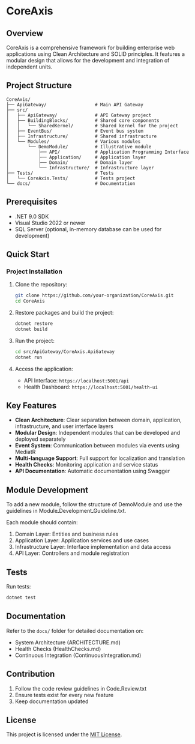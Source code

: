 # CoreAxis

## Overview

CoreAxis is a comprehensive framework for building enterprise web applications using Clean Architecture and SOLID principles. It features a modular design that allows for the development and integration of independent units.

## Project Structure

```
CoreAxis/
├── ApiGateway/                  # Main API Gateway
├── src/
│   ├── ApiGateway/              # API Gateway project
│   ├── BuildingBlocks/          # Shared core components
│   │   └── SharedKernel/        # Shared kernel for the project
│   ├── EventBus/                # Event bus system
│   ├── Infrastructure/          # Shared infrastructure
│   └── Modules/                 # Various modules
│       └── DemoModule/          # Illustrative module
│           ├── API/             # Application Programming Interface
│           ├── Application/     # Application layer
│           ├── Domain/          # Domain layer
│           └── Infrastructure/  # Infrastructure layer
├── Tests/                       # Tests
│   └── CoreAxis.Tests/          # Tests project
└── docs/                        # Documentation
```

## Prerequisites

- .NET 9.0 SDK
- Visual Studio 2022 or newer
- SQL Server (optional, in-memory database can be used for development)

## Quick Start

### Project Installation

1.  Clone the repository:
    ```bash
    git clone https://github.com/your-organization/CoreAxis.git
    cd CoreAxis
    ```

2.  Restore packages and build the project:
    ```bash
    dotnet restore
    dotnet build
    ```

3.  Run the project:
    ```bash
    cd src/ApiGateway/CoreAxis.ApiGateway
    dotnet run
    ```

4.  Access the application:
    -   API Interface: `https://localhost:5001/api`
    -   Health Dashboard: `https://localhost:5001/health-ui`

## Key Features

-   **Clean Architecture**: Clear separation between domain, application, infrastructure, and user interface layers
-   **Modular Design**: Independent modules that can be developed and deployed separately
-   **Event System**: Communication between modules via events using MediatR
-   **Multi-language Support**: Full support for localization and translation
-   **Health Checks**: Monitoring application and service status
-   **API Documentation**: Automatic documentation using Swagger

## Module Development

To add a new module, follow the structure of DemoModule and use the guidelines in ModuleـDevelopmentـGuideline.txt.

Each module should contain:

1.  Domain Layer: Entities and business rules
2.  Application Layer: Application services and use cases
3.  Infrastructure Layer: Interface implementation and data access
4.  API Layer: Controllers and module registration

## Tests

Run tests:

```bash
dotnet test
```

## Documentation

Refer to the `docs/` folder for detailed documentation on:

-   System Architecture (ARCHITECTURE.md)
-   Health Checks (HealthChecks.md)
-   Continuous Integration (ContinuousIntegration.md)

## Contribution

1.  Follow the code review guidelines in CodeـReview.txt
2.  Ensure tests exist for every new feature
3.  Keep documentation updated

## License

This project is licensed under the [MIT License](LICENSE).